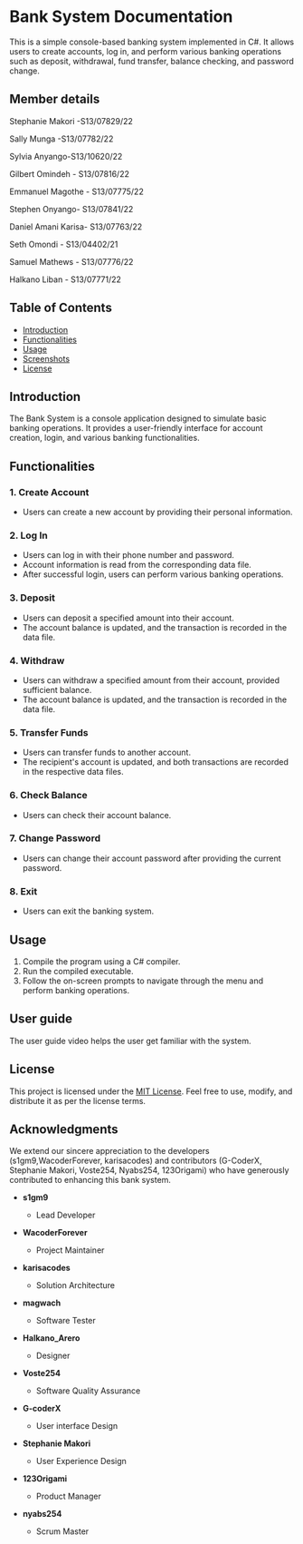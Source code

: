 # Bank System Documentation

This is a simple console-based banking system implemented in C#. It allows users to create accounts, log in, and perform various banking operations such as deposit, withdrawal, fund transfer, balance checking, and password change.

## Member details

Stephanie Makori -S13/07829/22

Sally Munga -S13/07782/22

Sylvia Anyango-S13/10620/22

Gilbert Omindeh - S13/07816/22

Emmanuel Magothe - S13/07775/22

Stephen Onyango- S13/07841/22

Daniel Amani Karisa- S13/07763/22

Seth Omondi - S13/04402/21

Samuel Mathews - S13/07776/22

Halkano Liban - S13/07771/22

## Table of Contents
- [Introduction](#introduction)
- [Functionalities](#functionalities)
- [Usage](#usage)
- [Screenshots](#screenshots)
- [License](#license)

## Introduction

The Bank System is a console application designed to simulate basic banking operations. It provides a user-friendly interface for account creation, login, and various banking functionalities.

## Functionalities

### 1. Create Account
   - Users can create a new account by providing their personal information.


### 2. Log In
   - Users can log in with their phone number and password.
   - Account information is read from the corresponding data file.
   - After successful login, users can perform various banking operations.

### 3. Deposit
   - Users can deposit a specified amount into their account.
   - The account balance is updated, and the transaction is recorded in the data file.

### 4. Withdraw
   - Users can withdraw a specified amount from their account, provided sufficient balance.
   - The account balance is updated, and the transaction is recorded in the data file.

### 5. Transfer Funds
   - Users can transfer funds to another account.
   - The recipient's account is updated, and both transactions are recorded in the respective data files.

### 6. Check Balance
   - Users can check their account balance.

### 7. Change Password
   - Users can change their account password after providing the current password.

### 8. Exit
   - Users can exit the banking system.

## Usage

1. Compile the program using a C# compiler.
2. Run the compiled executable.
3. Follow the on-screen prompts to navigate through the menu and perform banking operations.

## User guide

The user guide video helps the user get familiar with the system. 

## License

This project is licensed under the [MIT License](LICENSE). Feel free to use, modify, and distribute it as per the license terms.

## Acknowledgments

We extend our sincere appreciation to the developers (s1gm9,WacoderForever, karisacodes) and contributors (G-CoderX, Stephanie Makori, Voste254, Nyabs254, 123Origami) who have generously contributed to enhancing this bank system.


- **s1gm9**
  - Lead Developer

- **WacoderForever**
  - Project Maintainer

- **karisacodes**
  - Solution Architecture

- **magwach**
  - Software Tester

- **Halkano_Arero**
  - Designer

- **Voste254**
  - Software Quality Assurance

- **G-coderX**
  - User interface Design

- **Stephanie Makori**
  - User Experience Design

- **123Origami**
  - Product Manager

- **nyabs254**
  - Scrum Master